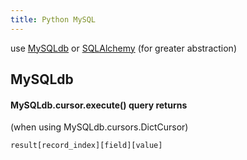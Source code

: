 ```yaml
---
title: Python MySQL
---
```


<!-- Tell web crawlers not to index this page as it's so light on content it generates a soft 404 (https://developers.google.com/search/docs/advanced/crawling/block-indexing) -->
<meta name="robots" content="noindex">

use [MySQLdb](http://mysql-python.sourceforge.net) or [SQLAlchemy](http://www.sqlalchemy.org/) (for greater abstraction)

## MySQLdb

#### MySQLdb.cursor.execute() query returns

(when using MySQLdb.cursors.DictCursor)

```
result[record_index][field][value]
```

